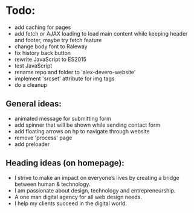 ﻿# Todo:
- add caching for pages
- add fetch or AJAX loading to load main content while keeping header and footer, maybe try fetch feature
- change body font to Raleway
- fix history back button
- rewrite JavaScript to ES2015
- test JavaScript
- rename repo and folder to 'alex-devero-website'
- implement 'srcset' attribute for img tags
- do a cleanup

## General ideas:
- animated message for submitting form
- add spinner that will be shown while sending contact form
- add floating arrows on hp to navigate through website
- remove 'process' page
- add preloader

## Heading ideas (on homepage):
- I strive to make an impact on everyone’s lives by creating a bridge between human & technology.
- I am passionate about design, technology and entrepreneurship.
- A one man digital agency for all web design needs.
- I help my clients succeed in the digital world.
